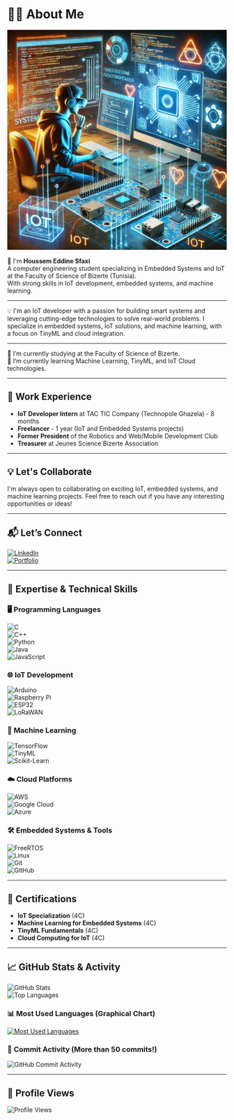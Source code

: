 # 👨‍💻 About Me 
![Tech Animation](DALL.webp)

👋 I'm **Houssem Eddine Sfaxi**  
A computer engineering student specializing in Embedded Systems and IoT at the Faculty of Science of Bizerte (Tunisia).  
With strong skills in IoT development, embedded systems, and machine learning.  

---

💡 I'm an IoT developer with a passion for building smart systems and leveraging cutting-edge technologies to solve real-world problems. I specialize in embedded systems, IoT solutions, and machine learning, with a focus on TinyML and cloud integration.  

---

🔭 I’m currently studying at the Faculty of Science of Bizerte.  
🌱 I’m currently learning Machine Learning, TinyML, and IoT Cloud technologies.  

---

## 💼 Work Experience  
- **IoT Developer Intern** at TAC TIC Company (Technopole Ghazela) - 8 months  
- **Freelancer** - 1 year (IoT and Embedded Systems projects)  
- **Former President** of the Robotics and Web/Mobile Development Club  
- **Treasurer** at Jeunes Science Bizerte Association  

---

## 💡 Let's Collaborate  
I'm always open to collaborating on exciting IoT, embedded systems, and machine learning projects. Feel free to reach out if you have any interesting opportunities or ideas!  

---

## 📬 Let’s Connect  
[![LinkedIn](https://img.shields.io/badge/LinkedIn-0077B5?style=for-the-badge&logo=linkedin&logoColor=white)](https://www.linkedin.com/in/houssem-sfaxi-3272a9280)  
[![Portfolio](https://img.shields.io/badge/Portfolio-Visit%20Now-orange?style=for-the-badge&logo=googlechrome&logoColor=white)](https://sfaxihoussem2.github.io/My-portfolio/)  

---

## 🚀 Expertise & Technical Skills  
### 🖥️ **Programming Languages**  
![C](https://img.shields.io/badge/C-00599C?style=for-the-badge&logo=c&logoColor=white)  
![C++](https://img.shields.io/badge/C%2B%2B-00599C?style=for-the-badge&logo=c%2B%2B&logoColor=white)  
![Python](https://img.shields.io/badge/Python-3776AB?style=for-the-badge&logo=python&logoColor=white)  
![Java](https://img.shields.io/badge/Java-ED8B00?style=for-the-badge&logo=openjdk&logoColor=white)  
![JavaScript](https://img.shields.io/badge/JavaScript-F7DF1E?style=for-the-badge&logo=javascript&logoColor=black)  

### 🌐 **IoT Development**  
![Arduino](https://img.shields.io/badge/Arduino-00979D?style=for-the-badge&logo=arduino&logoColor=white)  
![Raspberry Pi](https://img.shields.io/badge/Raspberry%20Pi-A22846?style=for-the-badge&logo=raspberrypi&logoColor=white)  
![ESP32](https://img.shields.io/badge/ESP32-E7352C?style=for-the-badge&logo=espressif&logoColor=white)  
![LoRaWAN](https://img.shields.io/badge/LoRaWAN-1D4ED8?style=for-the-badge)  

### 🤖 **Machine Learning**  
![TensorFlow](https://img.shields.io/badge/TensorFlow-FF6F00?style=for-the-badge&logo=tensorflow&logoColor=white)  
![TinyML](https://img.shields.io/badge/TinyML-FF6F00?style=for-the-badge&logo=tensorflow&logoColor=white)  
![Scikit-Learn](https://img.shields.io/badge/Scikit--Learn-F7931E?style=for-the-badge&logo=scikit-learn&logoColor=white)  

### ☁️ **Cloud Platforms**  
![AWS](https://img.shields.io/badge/AWS-232F3E?style=for-the-badge&logo=amazonaws&logoColor=white)  
![Google Cloud](https://img.shields.io/badge/Google%20Cloud-4285F4?style=for-the-badge&logo=googlecloud&logoColor=white)  
![Azure](https://img.shields.io/badge/Azure-0089D6?style=for-the-badge&logo=microsoftazure&logoColor=white)  

### 🛠️ **Embedded Systems & Tools**  
![FreeRTOS](https://img.shields.io/badge/FreeRTOS-00979D?style=for-the-badge&logo=freertos&logoColor=white)  
![Linux](https://img.shields.io/badge/Linux-FCC624?style=for-the-badge&logo=linux&logoColor=black)  
![Git](https://img.shields.io/badge/Git-F05032?style=for-the-badge&logo=git&logoColor=white)  
![GitHub](https://img.shields.io/badge/GitHub-181717?style=for-the-badge&logo=github&logoColor=white)  

---

## 🏅 Certifications  
- **IoT Specialization** (4C)  
- **Machine Learning for Embedded Systems** (4C)  
- **TinyML Fundamentals** (4C)  
- **Cloud Computing for IoT** (4C)  

---

## 📈 GitHub Stats & Activity  
![GitHub Stats](https://github-readme-stats.vercel.app/api?username=Sfaxihoussem2&show_icons=true&theme=dark)  
![Top Languages](https://github-readme-stats.vercel.app/api/top-langs/?username=Sfaxihoussem2&layout=compact&theme=dark)  

### 📊 **Most Used Languages (Graphical Chart)**  
[![Most Used Languages](https://github-readme-stats.vercel.app/api/top-langs/?username=Sfaxihoussem2&langs_count=6&theme=dark)](https://github.com/anuraghazra/github-readme-stats)  

### 🚀 **Commit Activity (More than 50 commits!)**  
![GitHub Commit Activity](https://github-readme-activity-graph.vercel.app/graph?username=Sfaxihoussem2&theme=react)  

---

## 👀 Profile Views  
![Profile Views](https://komarev.com/ghpvc/?username=Sfaxihoussem2&color=blue)  
